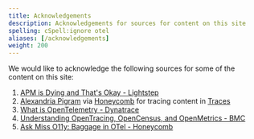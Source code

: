 ```yaml
---
title: Acknowledgements
description: Acknowledgements for sources for content on this site
spelling: cSpell:ignore otel
aliases: [/acknowledgements]
weight: 200
---
```


We would like to acknowledge the following sources for some of the content on
this site:

1. [APM is Dying and That's Okay - Lightstep](https://lightstep.com/blog/apm-is-dying-and-thats-okay)
2. [Alexandria Pigram](https://github.com/alexandriastech) via
   [Honeycomb](https://www.honeycomb.io/) for tracing content in
   [Traces](/docs/concepts/signals/traces/#tracing-in-opentelemetry)
3. [What is OpenTelemetry - Dynatrace](https://www.dynatrace.com/news/blog/what-is-opentelemetry-2/)
4. [Understanding OpenTracing, OpenCensus, and OpenMetrics - BMC](https://www.bmc.com/blogs/opentracing-opencensus-openmetrics/)
5. [Ask Miss O11y: Baggage in OTel - Honeycomb](https://www.honeycomb.io/blog/ask-miss-o11y-opentelemetry-baggage/)
